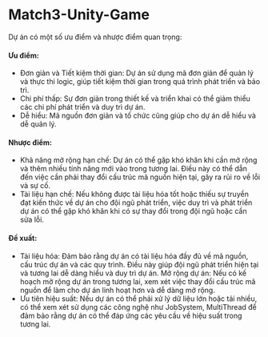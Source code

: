 # Match3-Unity-Game

Dự án có một số ưu điểm và nhược điểm quan trọng:

#### Ưu điểm:

+ Đơn giản và Tiết kiệm thời gian: Dự án sử dụng mã đơn giản để quản lý và thực thi logic, giúp tiết kiệm thời gian trong quá trình phát triển và bảo trì.
+ Chi phí thấp: Sự đơn giản trong thiết kế và triển khai có thể giảm thiểu các chi phí phát triển và duy trì dự án.
+ Dễ hiểu: Mã nguồn đơn giản và tổ chức cũng giúp cho dự án dễ hiểu và dễ quản lý.

#### Nhược điểm:

+ Khả năng mở rộng hạn chế: Dự án có thể gặp khó khăn khi cần mở rộng và thêm nhiều tính năng mới vào trong tương lai. Điều này có thể dẫn đến việc cần phải thay đổi cấu trúc mã nguồn hiện tại, gây ra rủi ro về lỗi và sự cố.
+ Tài liệu hạn chế: Nếu không được tài liệu hóa tốt hoặc thiếu sự truyền đạt kiến thức về dự án cho đội ngũ phát triển, việc duy trì và phát triển dự án có thể gặp khó khăn khi có sự thay đổi trong đội ngũ hoặc cần sửa lỗi.

#### Đề xuất:

+ Tài liệu hóa: Đảm bảo rằng dự án có tài liệu hóa đầy đủ về mã nguồn, cấu trúc dự án và các quy trình. Điều này giúp đội ngũ phát triển hiện tại và tương lai dễ dàng hiểu và duy trì dự án.
Mở rộng dự án: Nếu có kế hoạch mở rộng dự án trong tương lai, xem xét việc thay đổi cấu trúc mã nguồn để làm cho dự án linh hoạt hơn và dễ dàng mở rộng.
+ Ưu tiên hiệu suất: Nếu dự án có thể phải xử lý dữ liệu lớn hoặc tải nhiều, có thể xem xét sử dụng các công nghệ như JobSystem, MultiThread để đảm bảo rằng dự án có thể đáp ứng các yêu cầu về hiệu suất trong tương lai.
